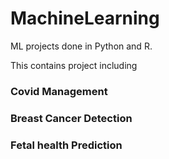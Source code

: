 # MachineLearning
ML projects done in Python and R.

This contains project including
### Covid Management
### Breast Cancer Detection
### Fetal health Prediction
